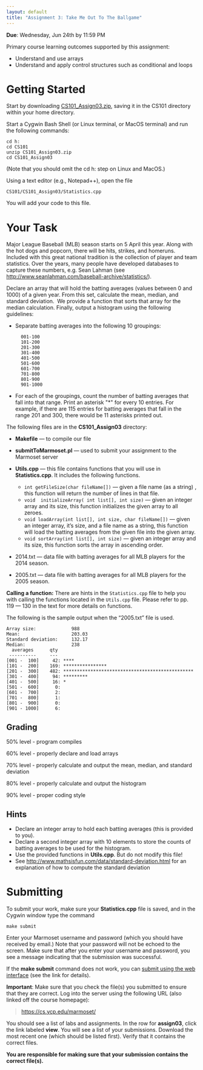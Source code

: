 ```yaml
---
layout: default
title: "Assignment 3: Take Me Out To The Ballgame"
---
```


**Due**: Wednesday, Jun 24th by 11:59 PM

Primary course learning outcomes supported by this assignment:

- Understand and use arrays
- Understand and apply control structures such as conditional and loops

# Getting Started

Start by downloading [CS101\_Assign03.zip](CS101_Assign03.zip), saving it in the CS101 directory within your home directory.

Start a Cygwin Bash Shell (or Linux terminal, or MacOS terminal) and run the following commands:

    cd h:
    cd CS101
    unzip CS101_Assign03.zip
    cd CS101_Assign03

(Note that you should omit the cd h: step on Linux and MacOS.)

Using a text editor (e.g., Notepad++), open the file 

    CS101/CS101_Assign03/Statistics.cpp

You will add your code to this file.

# Your Task

Major League Baseball (MLB) season starts on 5 April this year.   Along with the hot dogs and popcorn, there will be hits, strikes, and homeruns.  Included with this great national tradition is the collection of player and team statistics.  Over the years, many people have developed databases to capture these numbers, e.g.  Sean Lahman (see http://www.seanlahman.com/baseball-archive/statistics/).

Declare an array that will hold the batting averages (values between 0 and 1000) of a given year. From this set, calculate the mean, median, and standard deviation.  We provide a function that sorts that array for the median calculation.  Finally, output a histogram using the following guidelines:

* Separate batting averages into the following 10 groupings:

        001-100 
        101-200 
        201-300
        301-400 
        401-500 
        501-600 
        601-700
        701-800 
        801-900 
        901-1000

* For each of the groupings, count the number of batting averages that fall into that range.  Print an asterisk "\*" for every 10 entries.  For example, if there are 115 entries for batting averages that fall in the range 201 and 300, there would be 11 asterisks printed out. 

The following files are in the **CS101\_Assign03** directory:

* **Makefile**  &mdash; to compile our file
* **submitToMarmoset.pl** &mdash; used to submit your assignment to the Marmoset server
* **Utils.cpp** &mdash; this file contains functions that you will use in **Statistics.cpp**.  It includes the following functions.

  * `int getFileSize(char fileName[])` &mdash; given a file name (as a string) , this function will return the number of lines in that file.
  * `void  initializeArray( int list[], int size)` &mdash; given an integer array and its size, this function initializes the given array to all zeroes.  
  * `void loadArray(int list[], int size, char fileName[])` &mdash; given an integer array, it’s size, and a file name as a string, this function will load the batting averages from the given file into the given array.
  * `void sortArray(int list[], int size)` &mdash; given an integer array and its size, this function sorts the array in ascending order.

* 2014.txt &mdash; data file with batting averages for all MLB players for the 2014 season.
* 2005.txt &mdash; data file with batting averages for all MLB players for the 2005 season.

**Calling a function:** There are hints in the `Statistics.cpp` file to help you with calling the functions located in the `Utils.cpp` file.  Please refer to pp. 119 &mdash; 130 in the text for more details on functions.

The following is the sample output when the “2005.txt” file is used.

    Array size:             988
    Mean:                   203.03
    Standard deviation:     132.17
    Median:                 238
      averages      qty
     ----------     ---
    [001 -  100]     42: ****
    [101 -  200]    169: ****************
    [201 -  300]    482: ************************************************
    [301 -  400]     94: *********
    [401 -  500]     16: *
    [501 -  600]      0:
    [601 -  700]      2:
    [701 -  800]      1:
    [801 -  900]      0:
    [901 - 1000]      6:

## Grading

50% level - program compiles

60% level - properly declare and load arrays

70% level - properly calculate and output the mean, median, and standard deviation

80% level - properly calculate and output the histogram

90% level - proper coding style

## Hints

* Declare an integer array to hold each batting averages (this is provided to you).
* Declare a second integer array with 10 elements to store the counts of batting averages to be used for the histogram. 
* Use the provided functions in **Utils.cpp**.  But do not modify this file!
* See <http://www.mathsisfun.com/data/standard-deviation.html> for an explanation of how to compute the standard deviation

# Submitting

To submit your work, make sure your **Statistics.cpp** file is saved, and in the Cygwin window type the command

    make submit

Enter your Marmoset username and password (which you should have received by email.) Note that your password will not be echoed to the screen. Make sure that after you enter your username and password, you see a message indicating that the submission was successful.

If the **make submit** command does not work, you can [submit using the web interface](../submitting.html) (see the link for details).

**Important**: Make sure that you check the file(s) you submitted to ensure that they are correct. Log into the server using the following URL (also linked off the course homepage):

> <https://cs.ycp.edu/marmoset/>

You should see a list of labs and assignments. In the row for **assign03**, click the link labeled **view**. You will see a list of your submissions. Download the most recent one (which should be listed first). Verify that it contains the correct files.

**You are responsible for making sure that your submission contains the correct file(s).**

<!-- vim:set wrap: ­-->
<!-- vim:set linebreak: -->
<!-- vim:set nolist: -->
